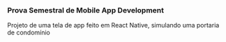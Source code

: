 ### Prova Semestral de Mobile App Development

Projeto de uma tela de app feito em React Native, simulando uma portaria de condomínio
